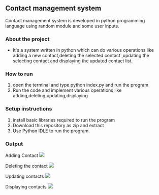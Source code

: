 ## Contact management system
Contact management system is developed in python programming language using random module and some user inputs.

### About the project
- It's a system written in  python which can do various operations like adding a new contact,deleting the selected contact ,updating the selecting contact and displaying the updated contact list.

### How to run
1. open the terminal and type python index.py and run the program 
2. Run the code and implement various operations like adding,deleting,updating,displaying<br>


### Setup instructions
1. install basic libraries required to run the program
2. Download this repository as zip and extract
3. Use Python IDLE to run the program.

### Output
Adding Contact
![](https://github.com/dhruv-varshney/Hacking-Scripts/blob/main/Python/Contact-Management-System/output_images/output1.png)

Deleting the contact
![](https://github.com/dhruv-varshney/Hacking-Scripts/blob/main/Python/Contact-Management-System/output_images/output2.png)

Updating contacts
![](https://github.com/dhruv-varshney/Hacking-Scripts/blob/main/Python/Contact-Management-System/output_images/output3.png)

Displaying contacts
![](https://github.com/dhruv-varshney/Hacking-Scripts/blob/main/Python/Contact-Management-System/output_images/output4.png)



